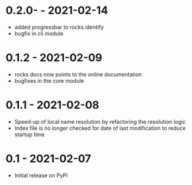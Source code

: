 # 0.2.0- - 2021-02-14
- added progressbar to rocks.identify
- bugfix in cli module

# 0.1.2 - 2021-02-09
- rocks docs now points to the online documentation
- bugfixes in the core module

# 0.1.1 - 2021-02-08
- Speed-up of local name resolution by refactoring the resolution logic
- Index file is no longer checked for date of last modification to reduce startup time

# 0.1 - 2021-02-07
- Initial release on PyPI
